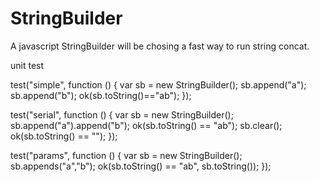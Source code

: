 StringBuilder
=============

A javascript StringBuilder will be chosing a fast way to run string concat.

unit test


test("simple", function () {
    var sb = new StringBuilder();
    sb.append("a");
    sb.append("b");
    ok(sb.toString()=="ab");
});


test("serial", function () {
    var sb = new StringBuilder();
    sb.append("a").append("b");
    ok(sb.toString() == "ab");
    sb.clear();
    ok(sb.toString() == "");
});


test("params", function () {
    var sb = new StringBuilder();
    sb.appends("a","b");
    ok(sb.toString() == "ab", sb.toString());
});

